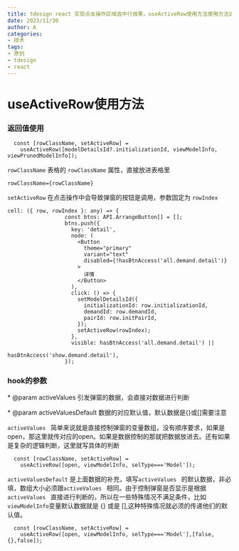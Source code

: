 ```yaml
---
title: tdesign react 实现点击操作区域选中行效果，useActiveRow使用方法使用方法说明
date: 2023/11/30
author: A
categories:
- 技术
tags:
- 原创
- tdesign
- react
---
```


# useActiveRow使用方法

### 返回值使用

```tsx
  const [rowClassName, setActiveRow] =
    useActiveRow([modelDetailsId?.initializationId, viewModelInfo, viewPrunedModelInfo]);
```

`rowClassName` 表格的 `rowClassName` 属性，直接放进表格里

```tsx
rowClassName={rowClassName}
```

`setActiveRow` 在点击操作中会导致弹窗的按钮是调用，参数固定为 `rowIndex`

```tsx
cell: ({ row, rowIndex }: any) => {
                  const btns: API.ArrangeButton[] = [];
                  btns.push({
                    key: 'detail',
                    node: (
                      <Button
                        theme="primary"
                        variant="text"
                        disabled={!hasBtnAccess('all.demand.detail')}
                      >
                        详情
                      </Button>
                    ),
                    click: () => {
                      setModelDetailsId({
                        initializationId: row.initializationId,
                        demandId: row.demandId,
                        pairId: row.initPairId,
                      });
                      setActiveRow(rowIndex);
                    },
                    visible: hasBtnAccess('all.demand.detail') ||
                                      hasBtnAccess('show.demand.detail'),
                  });
```

### hook的参数

 \* @param activeValues 引发弹窗的数据，会直接对数据进行判断

 \* @param activeValuesDefault 数据的对应默认值，默认数据是{}或[]需要注意

`activeValues ` 简单来说就是直接控制弹窗的变量数组，没有顺序要求，如果是open，那这里就传对应的open。如果是数据控制的那就把数据放进去。还有如果是复杂的逻辑判断，这里就写具体的判断

```tsx
  const [rowClassName, setActiveRow] =
    useActiveRow([open, viewModelInfo, selType==='Model']);
```

`activeValuesDefault` 是上面数据的补充，填写`activeValues ` 的默认数据，非必填，数组大小必须跟`activeValues ` 相同。由于控制弹窗是否显示是根据`activeValues ` 直接进行判断的，所以在一些特殊情况不满足条件，比如`viewModelInfo`变量默认数据就是 {} 或是 [],这种特殊情况就必须的传递他们的默认值。

```tsx
  const [rowClassName, setActiveRow] =
    useActiveRow([open, viewModelInfo, selType==='Model'],[false,{},false]);
```

